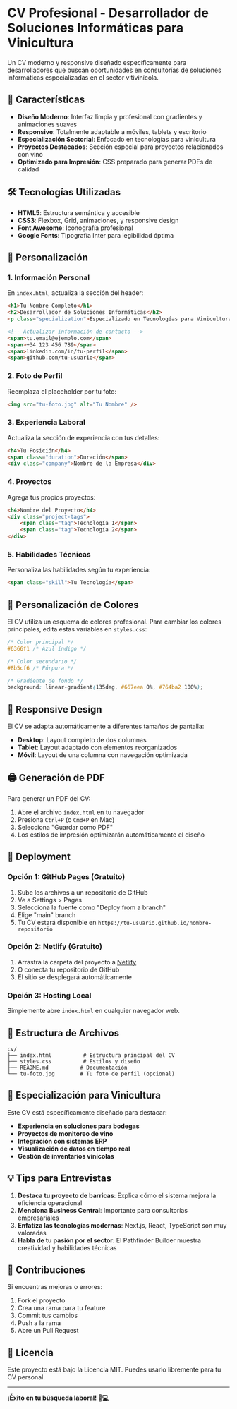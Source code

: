 # CV Profesional - Desarrollador de Soluciones Informáticas para Vinicultura

Un CV moderno y responsive diseñado específicamente para desarrolladores que buscan oportunidades en consultorías de soluciones informáticas especializadas en el sector vitivinícola.

## 🎯 Características

- **Diseño Moderno**: Interfaz limpia y profesional con gradientes y animaciones suaves
- **Responsive**: Totalmente adaptable a móviles, tablets y escritorio
- **Especialización Sectorial**: Enfocado en tecnologías para vinicultura
- **Proyectos Destacados**: Sección especial para proyectos relacionados con vino
- **Optimizado para Impresión**: CSS preparado para generar PDFs de calidad

## 🛠️ Tecnologías Utilizadas

- **HTML5**: Estructura semántica y accesible
- **CSS3**: Flexbox, Grid, animaciones, y responsive design
- **Font Awesome**: Iconografía profesional
- **Google Fonts**: Tipografía Inter para legibilidad óptima

## 📝 Personalización

### 1. Información Personal

En `index.html`, actualiza la sección del header:

```html
<h1>Tu Nombre Completo</h1>
<h2>Desarrollador de Soluciones Informáticas</h2>
<p class="specialization">Especializado en Tecnologías para Vinicultura</p>

<!-- Actualizar información de contacto -->
<span>tu.email@ejemplo.com</span>
<span>+34 123 456 789</span>
<span>linkedin.com/in/tu-perfil</span>
<span>github.com/tu-usuario</span>
```

### 2. Foto de Perfil

Reemplaza el placeholder por tu foto:
```html
<img src="tu-foto.jpg" alt="Tu Nombre" />
```

### 3. Experiencia Laboral

Actualiza la sección de experiencia con tus detalles:
```html
<h4>Tu Posición</h4>
<span class="duration">Duración</span>
<div class="company">Nombre de la Empresa</div>
```

### 4. Proyectos

Agrega tus propios proyectos:
```html
<h4>Nombre del Proyecto</h4>
<div class="project-tags">
    <span class="tag">Tecnología 1</span>
    <span class="tag">Tecnología 2</span>
</div>
```

### 5. Habilidades Técnicas

Personaliza las habilidades según tu experiencia:
```html
<span class="skill">Tu Tecnología</span>
```

## 🎨 Personalización de Colores

El CV utiliza un esquema de colores profesional. Para cambiar los colores principales, edita estas variables en `styles.css`:

```css
/* Color principal */
#6366f1 /* Azul índigo */

/* Color secundario */
#8b5cf6 /* Púrpura */

/* Gradiente de fondo */
background: linear-gradient(135deg, #667eea 0%, #764ba2 100%);
```

## 📱 Responsive Design

El CV se adapta automáticamente a diferentes tamaños de pantalla:

- **Desktop**: Layout completo de dos columnas
- **Tablet**: Layout adaptado con elementos reorganizados
- **Móvil**: Layout de una columna con navegación optimizada

## 🖨️ Generación de PDF

Para generar un PDF del CV:

1. Abre el archivo `index.html` en tu navegador
2. Presiona `Ctrl+P` (o `Cmd+P` en Mac)
3. Selecciona "Guardar como PDF"
4. Los estilos de impresión optimizarán automáticamente el diseño

## 🚀 Deployment

### Opción 1: GitHub Pages (Gratuito)

1. Sube los archivos a un repositorio de GitHub
2. Ve a Settings > Pages
3. Selecciona la fuente como "Deploy from a branch"
4. Elige "main" branch
5. Tu CV estará disponible en `https://tu-usuario.github.io/nombre-repositorio`

### Opción 2: Netlify (Gratuito)

1. Arrastra la carpeta del proyecto a [Netlify](https://app.netlify.com)
2. O conecta tu repositorio de GitHub
3. El sitio se desplegará automáticamente

### Opción 3: Hosting Local

Simplemente abre `index.html` en cualquier navegador web.

## 📁 Estructura de Archivos

```
cv/
├── index.html          # Estructura principal del CV
├── styles.css          # Estilos y diseño
├── README.md          # Documentación
└── tu-foto.jpg        # Tu foto de perfil (opcional)
```

## 🎯 Especialización para Vinicultura

Este CV está específicamente diseñado para destacar:

- **Experiencia en soluciones para bodegas**
- **Proyectos de monitoreo de vino**
- **Integración con sistemas ERP**
- **Visualización de datos en tiempo real**
- **Gestión de inventarios vinícolas**

## 💡 Tips para Entrevistas

1. **Destaca tu proyecto de barricas**: Explica cómo el sistema mejora la eficiencia operacional
2. **Menciona Business Central**: Importante para consultorías empresariales
3. **Enfatiza las tecnologías modernas**: Next.js, React, TypeScript son muy valoradas
4. **Habla de tu pasión por el sector**: El Pathfinder Builder muestra creatividad y habilidades técnicas

## 🤝 Contribuciones

Si encuentras mejoras o errores:

1. Fork el proyecto
2. Crea una rama para tu feature
3. Commit tus cambios
4. Push a la rama
5. Abre un Pull Request

## 📄 Licencia

Este proyecto está bajo la Licencia MIT. Puedes usarlo libremente para tu CV personal.

---

**¡Éxito en tu búsqueda laboral! 🍷💻** 